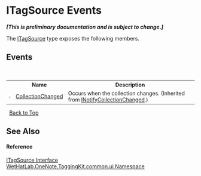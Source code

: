 # ITagSource Events
 _**\[This is preliminary documentation and is subject to change.\]**_

The <a href="66415d03-ea1e-bdf0-d2f6-bd3f122359ba.md">ITagSource</a> type exposes the following members.


## Events
&nbsp;<table><tr><th></th><th>Name</th><th>Description</th></tr><tr><td>![Public event](media/pubevent.gif "Public event")</td><td><a href="http://msdn2.microsoft.com/en-us/library/ms653382" target="_blank">CollectionChanged</a></td><td>
Occurs when the collection changes.
 (Inherited from <a href="http://msdn2.microsoft.com/en-us/library/ms668629" target="_blank">INotifyCollectionChanged</a>.)</td></tr></table>&nbsp;
<a href="#itagsource-events">Back to Top</a>

## See Also


#### Reference
<a href="66415d03-ea1e-bdf0-d2f6-bd3f122359ba.md">ITagSource Interface</a><br /><a href="043a9407-ac38-b3ac-7348-a6090af495ad.md">WetHatLab.OneNote.TaggingKit.common.ui Namespace</a><br />